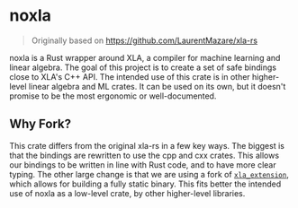 # noxla

> Originally based on https://github.com/LaurentMazare/xla-rs

noxla is a Rust wrapper around XLA, a compiler for machine learning and linear algebra. The goal of this project is to create a set of safe bindings close to XLA's C++ API. The intended use of this crate is in other higher-level linear algebra and ML crates. It can be used on its own, but it doesn't promise to be the most ergonomic or well-documented.


## Why Fork?

This crate differs from the original xla-rs in a few key ways. The biggest is that the bindings are rewritten to use the cpp and cxx crates. This allows our bindings to be written in line with Rust code, and to have more clear typing. The other large change is that we are using a fork of [`xla_extension`](https://github.com/elodin-sys/xla), which allows for building a fully static binary. This fits better the intended use of noxla as a low-level crate, by other higher-level libraries.
